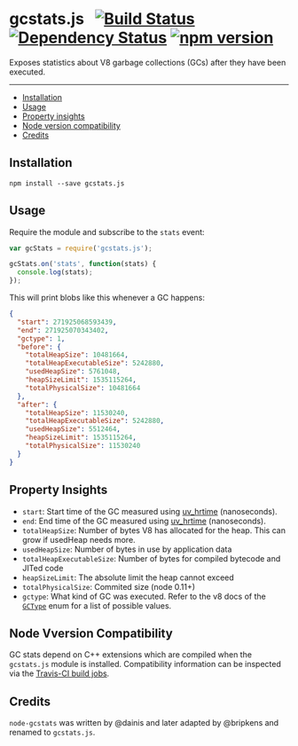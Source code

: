 # gcstats.js &nbsp; [![Build Status](https://travis-ci.org/bripkens/gcstats.js.svg?branch=master)](https://travis-ci.org/bripkens/gcstats.js) [![Dependency Status](https://david-dm.org/bripkens/gcstats.js/master.svg)](https://david-dm.org/bripkens/gcstats.js/master) [![npm version](https://badge.fury.io/js/gcstats.js.svg)](https://badge.fury.io/js/gcstats.js)

Exposes statistics about V8 garbage collections (GCs) after they have been executed.

---

<!-- TOC depthFrom:2 depthTo:6 withLinks:1 updateOnSave:1 orderedList:0 -->

- [Installation](#installation)
- [Usage](#usage)
- [Property insights](#property-insights)
- [Node version compatibility](#node-version-compatibility)
- [Credits](#credits)

<!-- /TOC -->


## Installation

```
npm install --save gcstats.js
```


## Usage
Require the module and subscribe to the `stats` event:

```javascript
var gcStats = require('gcstats.js');

gcStats.on('stats', function(stats) {
  console.log(stats);
});
```

This will print blobs like this whenever a GC happens:

```json
{
  "start": 271925068593439,
  "end": 271925070343402,
  "gctype": 1,
  "before": {
    "totalHeapSize": 10481664,
    "totalHeapExecutableSize": 5242880,
    "usedHeapSize": 5761048,
    "heapSizeLimit": 1535115264,
    "totalPhysicalSize": 10481664
  },
  "after": {
    "totalHeapSize": 11530240,
    "totalHeapExecutableSize": 5242880,
    "usedHeapSize": 5512464,
    "heapSizeLimit": 1535115264,
    "totalPhysicalSize": 11530240
  }
}
```

## Property Insights
 * `start`: Start time of the GC measured using [uv_hrtime](http://docs.libuv.org/en/v1.x/misc.html#c.uv_hrtime) (nanoseconds).
 * `end`: End time of the GC measured using [uv_hrtime](http://docs.libuv.org/en/v1.x/misc.html#c.uv_hrtime) (nanoseconds).
 * `totalHeapSize`: Number of bytes V8 has allocated for the heap. This can grow if usedHeap needs more.
 * `usedHeapSize`: Number of bytes in use by application data
 * `totalHeapExecutableSize`: Number of bytes for compiled bytecode and JITed code
 * `heapSizeLimit`: The absolute limit the heap cannot exceed
 * `totalPhysicalSize`: Commited size (node 0.11+)
 * `gctype`: What kind of GC was executed. Refer to the v8 docs of the [`GCType`](https://github.com/nodejs/node/blob/eb172feebf994c904c5f940498f491c9bc64e7a8/deps/v8/include/v8.h#L5165-L5172) enum for a list of possible values.


## Node Vversion Compatibility
GC stats depend on C++ extensions which are compiled when the `gcstats.js` module is installed. Compatibility information can be inspected via the [Travis-CI build jobs](https://travis-ci.org/bripkens/gcstats.js/).


## Credits
`node-gcstats` was written by @dainis and later adapted by @bripkens and renamed to `gcstats.js`.
